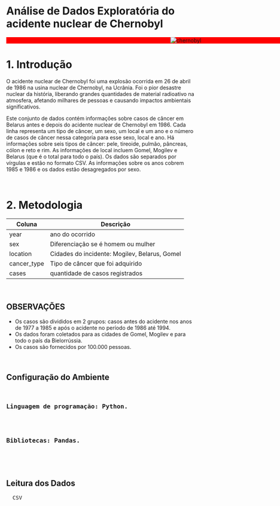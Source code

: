 #  Análise de Dados Exploratória do acidente nuclear de Chernobyl

<div style="display: flex; align-items: center; justify-content: center; background: red; width: 100vw;">
  <img src="https://i.ibb.co/s2z4NPy/background-1.png" alt="chernobyl" />
</div>

<h1>1. Introdução</h1>
<p>
O acidente nuclear de Chernobyl foi uma explosão ocorrida em 26 de abril de 1986 na usina nuclear de Chernobyl, na Ucrânia. Foi o pior desastre nuclear da história, liberando grandes quantidades de material radioativo na atmosfera, afetando milhares de pessoas e causando impactos ambientais significativos.
</p>

<p>
Este conjunto de dados contém informações sobre casos de câncer em Belarus antes e depois do acidente nuclear de Chernobyl em 1986. Cada linha representa um tipo de câncer, um sexo, um local e um ano e o número de casos de câncer nessa categoria para esse sexo, local e ano. Há informações sobre seis tipos de câncer: pele, tireoide, pulmão, pâncreas, cólon e reto e rim. As informações de local incluem Gomel, Mogilev e Belarus (que é o total para todo o país). Os dados são separados por vírgulas e estão no formato CSV. As informações sobre os anos cobrem 1985 e 1986 e os dados estão desagregados por sexo.
</p>
<br>
<h1>2. Metodologia</h1>

<p>
<table>
<thead>
<tr>
  <th>Coluna</th>
  <th>Descrição</th>
</tr>
</thead>
<tbody>
<tr>
  <td style="align-items: center">year</td>
  <td>ano do ocorrido</td>
</tr>
<tr>
  <td>sex</td>
  <td>Diferenciação se é homem ou mulher</td>
</tr>
<tr>
  <td>location</td>
  <td>Cidades do incidente: Mogilev, Belarus, Gomel</td>
</tr>
<tr>
  <td>cancer_type</td>
  <td>Tipo de câncer que foi adquirido</td>
</tr>
<tr>
  <td>cases</td>
  <td>quantidade de casos registrados</td>
</tr>
</tbody>
</table>
</p>
<br />

<h2>OBSERVAÇÕES</h2>
<ul>
<li>Os casos são divididos em 2 grupos: casos antes do acidente nos anos de 1977 a 1985 e após o acidente no período de 1986 até 1994.</li>
  <li>Os dados foram coletados para as cidades de Gomel, Mogilev e para todo o país da Bielorrússia.</li>
  <li>Os casos são fornecidos por 100.000 pessoas.</li>
</ul>
<br style="width: 100%" />
<h2>Configuração do Ambiente</h2>
<pre>
 <h3>Linguagem de programação: Python.</h3>
 <h3>Bibliotecas: Pandas.</h3>
</pre>
<br>
<h2>Leitura dos Dados</h2>
<pre>
  <span>CSV</span>
</pre>
